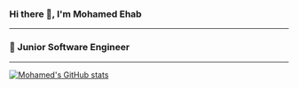 ### Hi there 👋, I'm Mohamed Ehab
---
### 🌱 Junior Software Engineer
---
[![Mohamed's GitHub stats](https://github-readme-stats.vercel.app/api?username=mohamedehab00&theme=midnight-purple&count_private=true&show_icons=true)](https://github.com/mohamedehab00/github-readme-stats)

<!--
**mohamedehab00/mohamedehab00** is a ✨ _special_ ✨ repository because its `README.md` (this file) appears on your GitHub profile.

Here are some ideas to get you started:

- 🔭 I’m currently working on ...
- 🌱 I’m currently learning ...
- 👯 I’m looking to collaborate on ...
- 🤔 I’m looking for help with ...
- 💬 Ask me about ...
- 📫 How to reach me: ...
- 😄 Pronouns: ...
- ⚡ Fun fact: ...
-->
